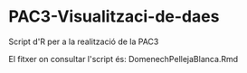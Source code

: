 # PAC3-Visualitzaci-de-daes
Script d'R per a la realització de la PAC3

El fitxer on consultar l'script és: DomenechPellejaBlanca.Rmd

